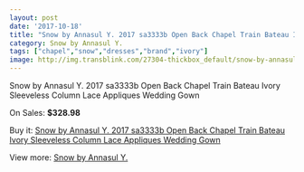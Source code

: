 ```yaml
---
layout: post
date: '2017-10-18'
title: "Snow by Annasul Y. 2017 sa3333b Open Back Chapel Train Bateau Ivory Sleeveless Column Lace Appliques Wedding Gown"
category: Snow by Annasul Y.
tags: ["chapel","snow","dresses","brand","ivory"]
image: http://img.transblink.com/27304-thickbox_default/snow-by-annasul-y-2017-sa3333b-open-back-chapel-train-bateau-ivory-sleeveless-column-lace-appliques-wedding-gown.jpg
---
```

Snow by Annasul Y. 2017 sa3333b Open Back Chapel Train Bateau Ivory Sleeveless Column Lace Appliques Wedding Gown

On Sales: **$328.98**
<a href="https://www.transblink.com/en/snow-by-annasul-y-/8635-snow-by-annasul-y-2017-sa3333b-open-back-chapel-train-bateau-ivory-sleeveless-column-lace-appliques-wedding-gown.html"><amp-img layout="responsive" width="600" height="600" src="//img.transblink.com/27304-thickbox_default/snow-by-annasul-y-2017-sa3333b-open-back-chapel-train-bateau-ivory-sleeveless-column-lace-appliques-wedding-gown.jpg" alt="Snow by Annasul Y. 2017 sa3333b Open Back Chapel Train Bateau Ivory Sleeveless Column Lace Appliques Wedding Gown 0" /></a>
<a href="https://www.transblink.com/en/snow-by-annasul-y-/8635-snow-by-annasul-y-2017-sa3333b-open-back-chapel-train-bateau-ivory-sleeveless-column-lace-appliques-wedding-gown.html"><amp-img layout="responsive" width="600" height="600" src="//img.transblink.com/27306-thickbox_default/snow-by-annasul-y-2017-sa3333b-open-back-chapel-train-bateau-ivory-sleeveless-column-lace-appliques-wedding-gown.jpg" alt="Snow by Annasul Y. 2017 sa3333b Open Back Chapel Train Bateau Ivory Sleeveless Column Lace Appliques Wedding Gown 1" /></a>
<a href="https://www.transblink.com/en/snow-by-annasul-y-/8635-snow-by-annasul-y-2017-sa3333b-open-back-chapel-train-bateau-ivory-sleeveless-column-lace-appliques-wedding-gown.html"><amp-img layout="responsive" width="600" height="600" src="//img.transblink.com/27305-thickbox_default/snow-by-annasul-y-2017-sa3333b-open-back-chapel-train-bateau-ivory-sleeveless-column-lace-appliques-wedding-gown.jpg" alt="Snow by Annasul Y. 2017 sa3333b Open Back Chapel Train Bateau Ivory Sleeveless Column Lace Appliques Wedding Gown 2" /></a>

Buy it: [Snow by Annasul Y. 2017 sa3333b Open Back Chapel Train Bateau Ivory Sleeveless Column Lace Appliques Wedding Gown](https://www.transblink.com/en/snow-by-annasul-y-/8635-snow-by-annasul-y-2017-sa3333b-open-back-chapel-train-bateau-ivory-sleeveless-column-lace-appliques-wedding-gown.html "Snow by Annasul Y. 2017 sa3333b Open Back Chapel Train Bateau Ivory Sleeveless Column Lace Appliques Wedding Gown")

View more: [Snow by Annasul Y.](https://www.transblink.com/en/76-snow-by-annasul-y- "Snow by Annasul Y.")